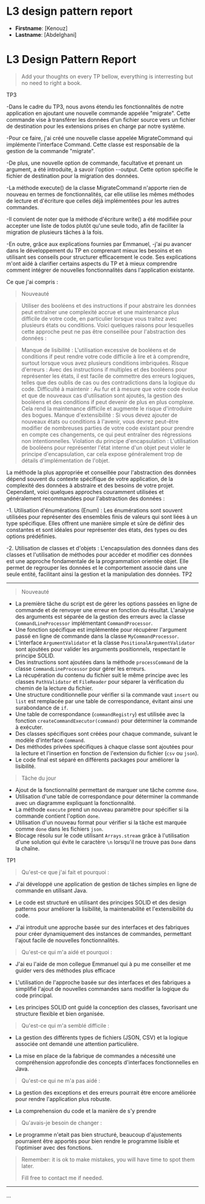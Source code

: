 # L3 design pattern report

- **Firstname**: [Kenouz]
- **Lastname**: [Abdelghani]

# L3 Design Pattern Report

> Add your thoughts on every TP bellow, everything is interresting but no need to right a book.

TP3

-Dans le cadre du TP3, nous avons étendu les fonctionnalités de notre application en ajoutant une nouvelle commande appelée "migrate". 
Cette commande vise à transférer les données d'un fichier source vers un fichier de destination pour les extensions prises en charge par notre système.

-Pour ce faire, j'ai créé une nouvelle classe appelée MigrateCommand qui implémente l'interface Command. Cette classe est responsable de la gestion de la commande "migrate".

-De plus, une nouvelle option de commande, facultative et prenant un argument, a été introduite, à savoir l'option --output. 
Cette option spécifie le fichier de destination pour la migration des données.

-La méthode execute() de la classe MigrateCommand n'apporte rien de nouveau en termes de fonctionnalités, 
car elle utilise les mêmes méthodes de lecture et d'écriture que celles déjà implémentées pour les autres commandes.

-Il convient de noter que la méthode d'écriture write() a été modifiée pour accepter une liste de todos plutôt qu'une seule todo, 
afin de faciliter la migration de plusieurs tâches à la fois.

-En outre, grâce aux explications fournies par Emmanuel, 
-j'ai pu avancer dans le développement du TP en comprenant mieux les besoins et en utilisant ses conseils pour structurer efficacement le code. 
Ses explications m'ont aidé à clarifier certains aspects du TP et à mieux comprendre comment intégrer de nouvelles fonctionnalités dans l'application existante.

Ce que j'ai compris :

> Nouveauté

> Utiliser des booléens et des instructions if pour abstraire les données peut entraîner une complexité accrue et une maintenance plus difficile de votre code, 
en particulier lorsque vous traitez avec plusieurs états ou conditions. Voici quelques raisons pour lesquelles cette approche peut ne pas être conseillée pour l'abstraction des données : 

> Manque de lisibilité : L'utilisation excessive de booléens et de conditions if peut rendre votre code difficile à lire et à comprendre, surtout lorsque vous avez plusieurs conditions imbriquées. 
> Risque d'erreurs : Avec des instructions if multiples et des booléens pour représenter les états, il est facile de commettre des erreurs logiques, telles que des oublis de cas ou des contradictions dans la logique du code. 
> Difficulté à maintenir : Au fur et à mesure que votre code évolue et que de nouveaux cas d'utilisation sont ajoutés, la gestion des booléens et des conditions if peut devenir de plus en plus complexe. Cela rend la maintenance difficile et augmente le risque d'introduire des bogues. 
> Manque d'extensibilité : Si vous devez ajouter de nouveaux états ou conditions à l'avenir, vous devrez peut-être modifier de nombreuses parties de votre code existant pour prendre en compte ces changements, ce qui peut entraîner des régressions non intentionnelles. 
> Violation du principe d'encapsulation : L'utilisation de booléens pour représenter l'état interne d'un objet peut violer le principe d'encapsulation, car cela expose généralement trop de détails d'implémentation de l'objet.

La méthode la plus appropriée et conseillée pour l'abstraction des données dépend souvent du contexte spécifique de votre application, 
de la complexité des données à abstraire et des besoins de votre projet. Cependant, 
voici quelques approches couramment utilisées et généralement recommandées pour l'abstraction des données :

-1. Utilisation d'énumérations (Enum) : Les énumérations sont souvent utilisées pour représenter des ensembles finis de valeurs qui sont liées à un type spécifique. Elles offrent une manière simple et sûre de définir des constantes et sont idéales pour représenter des états, 
des types ou des options prédéfinies.

-2. Utilisation de classes et d'objets : L'encapsulation des données dans des classes et l'utilisation de méthodes pour accéder et modifier ces données est une approche fondamentale de la programmation orientée objet. 
Elle permet de regrouper les données et le comportement associé dans une seule entité, facilitant ainsi la gestion et la manipulation des données.
TP2


---
> Nouveauté

- La première tâche du script est de gérer les options passées en ligne de commande et de renvoyer une erreur en fonction du résultat. L'analyse des arguments est séparée de la gestion des erreurs avec la classe `CommandLineProcessor` implémentant `CommandProcessor`.
- Une fonction spécifique est implémentée pour récupérer l'argument passé en ligne de commande dans la classe `MyCommandProcessor`.
- L'interface `ArgumentValidator` et la classe `PositionalArgumentValidator` sont ajoutées pour valider les arguments positionnels, respectant le principe SOLID.
- Des instructions sont ajoutées dans la méthode `processCommand` de la classe `CommandLineProcessor` pour gérer les erreurs.
- La récupération du contenu du fichier suit le même principe avec les classes `PathValidator` et `FileReader` pour séparer la vérification du chemin de la lecture du fichier.
- Une structure conditionnelle pour vérifier si la commande vaut `insert` ou `list` est remplacée par une table de correspondance, évitant ainsi une surabondance de `if`.
- Une table de correspondance (`commandRegistry`) est utilisée avec la fonction `createCommandExecutor(command)` pour déterminer la commande à exécuter.
- Des classes spécifiques sont créées pour chaque commande, suivant le modèle d'interface `Command`.
- Des méthodes privées spécifiques à chaque classe sont ajoutées pour la lecture et l'insertion en fonction de l'extension du fichier (`csv` ou `json`).
- Le code final est séparé en différents packages pour améliorer la lisibilité.

> Tâche du jour

- Ajout de la fonctionnalité permettant de marquer une tâche comme `done`.
- Utilisation d'une table de correspondance pour déterminer la commande avec un diagramme expliquant la fonctionnalité.
- La méthode `execute` prend un nouveau paramètre pour spécifier si la commande contient l'option `done`.
- Utilisation d'un nouveau format pour vérifier si la tâche est marquée comme `done` dans les fichiers `json`.
- Blocage résolu sur le code utilisant `Arrays.stream` grâce à l'utilisation d'une solution qui évite le caractère `\n` lorsqu'il ne trouve pas `Done` dans la chaîne.

TP1
> Qu'est-ce que j'ai fait et pourquoi :

- J'ai développé une application de gestion de tâches simples en ligne de commande en utilisant Java.

- Le code est structuré en utilisant des principes SOLID et des design patterns pour améliorer la lisibilité, la maintenabilité et l'extensibilité du code.

- J'ai introduit une approche basée sur des interfaces et des fabriques pour créer dynamiquement des instances de commandes, permettant l'ajout facile de nouvelles
  fonctionnalités.

> Qu'est-ce qui m'a aidé et pourquoi :

- J'ai eu l'aide de mon collegue Emmanuel qui à pu me conseiller et me guider vers des méthodes plus efficace 
- L'utilisation de l'approche basée sur des interfaces et des fabriques a simplifié l'ajout de nouvelles commandes sans modifier la logique du code principal.

- Les principes SOLID ont guidé la conception des classes, favorisant une structure flexible et bien organisée.

> Qu'est-ce qui m'a semblé difficile :

- La gestion des différents types de fichiers (JSON, CSV) et la logique associée ont demandé une attention particulière.

- La mise en place de la fabrique de commandes a nécessité une compréhension approfondie des concepts d'interfaces fonctionnelles en Java.

> Qu'est-ce qui ne m'a pas aidé :

- La gestion des exceptions et des erreurs pourrait être encore améliorée pour rendre l'application plus robuste.

- La comprehension du code et la manière de s'y prendre

> Qu'avais-je besoin de changer :
- Le programme n'etait pas bien structuré, beaucoup d'ajustements pourraient être apportés pour bien rendre le programme lisible et l'optimiser avec des fonctions.

>
> Remember: it is ok to make mistakes, you will have time to spot them later.
>
> Fill free to contact me if needed.

---
...
